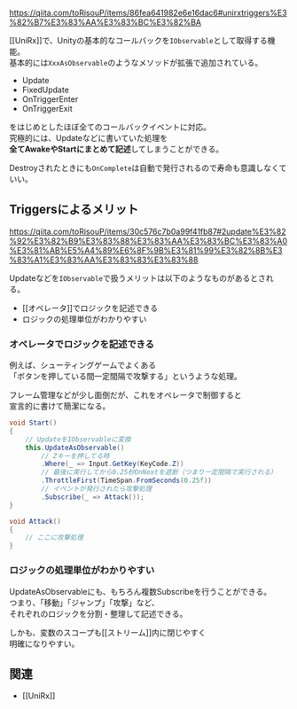 <https://qiita.com/toRisouP/items/86fea641982e6e16dac6#unirxtriggers%E3%82%B7%E3%83%AA%E3%83%BC%E3%82%BA>

[[UniRx]]で、Unityの基本的なコールバックを`IObservable`として取得する機能。  
基本的には`XxxAsObservable`のようなメソッドが拡張で追加されている。

* Update
* FixedUpdate
* OnTriggerEnter
* OnTriggerExit

をはじめとしたほぼ全てのコールバックイベントに対応。  
究極的には、Updateなどに書いていた処理を  
**全てAwakeやStartにまとめて記述**してしまうことができる。

Destroyされたときにも`OnComplete`は自動で発行されるので寿命も意識しなくていい。


## Triggersによるメリット
<https://qiita.com/toRisouP/items/30c576c7b0a99f41fb87#2update%E3%82%92%E3%82%B9%E3%83%88%E3%83%AA%E3%83%BC%E3%83%A0%E3%81%AB%E5%A4%89%E6%8F%9B%E3%81%99%E3%82%8B%E3%83%A1%E3%83%AA%E3%83%83%E3%83%88>

Updateなどを`IObservable`で扱うメリットは以下のようなものがあるとされる。

* [[オペレータ]]でロジックを記述できる
* ロジックの処理単位がわかりやすい

### オペレータでロジックを記述できる
例えば、シューティングゲームでよくある  
「ボタンを押している間一定間隔で攻撃する」というような処理。

フレーム管理などが少し面倒だが、これをオペレータで制御すると  
宣言的に書けて簡潔になる。

```csharp
void Start()
{
	// UpdateをIObservableに変換
	this.UpdateAsObservable()
		// Zキーを押してる時
		.Where(_ => Input.GetKey(KeyCode.Z))
		// 最後に実行してから0.25秒OnNextを遮断（つまり一定間隔で実行される）
		.ThrottleFirst(TimeSpan.FromSeconds(0.25f))
		// イベントが発行されたら攻撃処理
		.Subscribe(_ => Attack());
}

void Attack()
{
	// ここに攻撃処理
}
```

### ロジックの処理単位がわかりやすい
UpdateAsObservableにも、もちろん複数Subscribeを行うことができる。  
つまり、「移動」「ジャンプ」「攻撃」など、  
それぞれのロジックを分割・整理して記述できる。

しかも、変数のスコープも[[ストリーム]]内に閉じやすく  
明確になりやすい。

## 関連
* [[UniRx]]